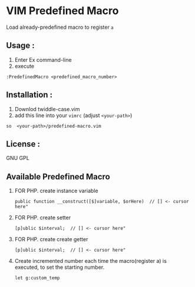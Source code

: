 # VIM Predefined Macro

Load already-predefined macro to register `a`

## Usage : 
1. Enter Ex command-line
2. execute

`:PredefinedMacro <predefined_macro_number>`

## Installation :

1. Downlod twiddle-case.vim 
2. add this line into your `vimrc` (adjust ``<your-path>``)

`so  <your-path>/predefined-macro.vim`


## License : 
GNU GPL

## Available Predefined Macro

1. FOR PHP. create instance variable

    `public function __construct([$]variable, $orHere)  // [] <- cursor here"`

2. FOR PHP. create setter

    `[p]ublic $interval;  // [] <- cursor here"`

3. FOR PHP. create create getter 

    `[p]ublic $interval;  // [] <- cursor here"`

4. Create incremented number each time the macro(register a) is executed, to set the starting number.

    `let g:custom_temp`

